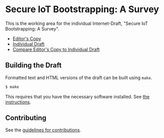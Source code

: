 # Secure IoT Bootstrapping: A Survey

This is the working area for the individual Internet-Draft, "Secure IoT Bootstrapping: A Survey".

* [Editor's Copy](https://t2trg.github.io/sbootstrapping/#go.draft-sarikaya-t2trg-sbootstrapping.html)
* [Individual Draft](https://datatracker.ietf.org/doc/html/draft-sarikaya-t2trg-sbootstrapping)
* [Compare Editor's Copy to Individual Draft](https://t2trg.github.io/sbootstrapping/#go.draft-sarikaya-t2trg-sbootstrapping.diff)

## Building the Draft

Formatted text and HTML versions of the draft can be built using `make`.

```sh
$ make
```

This requires that you have the necessary software installed.  See
[the instructions](https://github.com/martinthomson/i-d-template/blob/master/doc/SETUP.md).


## Contributing

See the
[guidelines for contributions](https://github.com/t2trg/sbootstrapping/blob/master/CONTRIBUTING.md).

